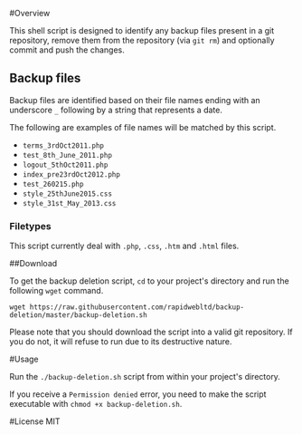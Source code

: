 #Overview

This shell script is designed to identify any backup files present in a git repository, remove them from the repository (via `git rm`) and optionally commit and push the changes.

## Backup files

Backup files are identified based on their file names ending with an underscore `_` following by a string that represents a date.

The following are examples of file names will be matched by this script.

* `terms_3rdOct2011.php`
* `test_8th_June_2011.php`
* `logout_5thOct2011.php`
* `index_pre23rdOct2012.php`
* `test_260215.php`
* `style_25thJune2015.css`
* `style_31st_May_2013.css`

### Filetypes

This script currently deal with `.php`, `.css`, `.htm` and `.html` files.

##Download

To get the backup deletion script, `cd` to your project's directory and run the following `wget` command.

`wget https://raw.githubusercontent.com/rapidwebltd/backup-deletion/master/backup-deletion.sh`

Please note that you should download the script into a valid git repository. If you do not, it will refuse to run due to its destructive nature.

#Usage

Run the `./backup-deletion.sh` script from within your project's directory.

If you receive a `Permission denied` error, you need to make the script executable with `chmod +x backup-deletion.sh`.

#License
MIT
